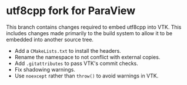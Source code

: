# utf8cpp fork for ParaView

This branch contains changes required to embed utf8cpp into VTK. This includes
changes made primarily to the build system to allow it to be embedded into
another source tree.

  * Add a `CMakeLists.txt` to install the headers.
  * Rename the namespace to not conflict with external copies.
  * Add `.gitattributes` to pass VTK's commit checks.
  * Fix shadowing warnings.
  * Use `noexcept` rather than `throw()` to avoid warnings in VTK.
